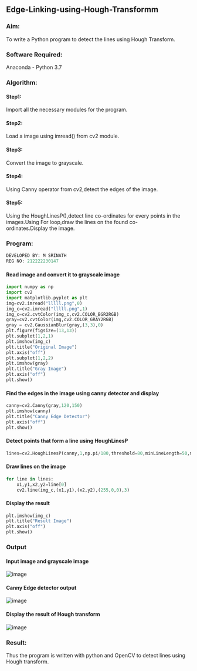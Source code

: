 ## Edge-Linking-using-Hough-Transformm
### Aim:
To write a Python program to detect the lines using Hough Transform.

### Software Required:
Anaconda - Python 3.7

### Algorithm:
#### Step1:

Import all the necessary modules for the program.
#### Step2:

Load a image using imread() from cv2 module.
#### Step3:

Convert the image to grayscale.
#### Step4:

Using Canny operator from cv2,detect the edges of the image.
#### Step5:

Using the HoughLinesP(),detect line co-ordinates for every points in the images.Using For loop,draw the lines on the found co-ordinates.Display the image.
### Program:
```python
DEVELOPED BY: M SRINATH
REG NO: 212222230147
```
#### Read image and convert it to grayscale image
```python
import numpy as np
import cv2
import matplotlib.pyplot as plt
img=cv2.imread("lllll.png",0)
img_c=cv2.imread("lllll.png",1)
img_c=cv2.cvtColor(img_c,cv2.COLOR_BGR2RGB)
gray=cv2.cvtColor(img,cv2.COLOR_GRAY2RGB)
gray = cv2.GaussianBlur(gray,(3,3),0)
plt.figure(figsize=(13,13))
plt.subplot(1,2,1)
plt.imshow(img_c)
plt.title("Original Image")
plt.axis("off")
plt.subplot(1,2,2)
plt.imshow(gray)
plt.title("Gray Image")
plt.axis("off")
plt.show()
```
#### Find the edges in the image using canny detector and display
```python
canny=cv2.Canny(gray,120,150)
plt.imshow(canny)
plt.title("Canny Edge Detector")
plt.axis("off")
plt.show()
```
#### Detect points that form a line using HoughLinesP
```python
lines=cv2.HoughLinesP(canny,1,np.pi/180,threshold=80,minLineLength=50,maxLineGap=250)
```
#### Draw lines on the image
```python
for line in lines:
    x1,y1,x2,y2=line[0]
    cv2.line(img_c,(x1,y1),(x2,y2),(255,0,0),3)
```
#### Display the result
```python
plt.imshow(img_c)
plt.title("Result Image")
plt.axis("off")
plt.show()
```
### Output

#### Input image and grayscale image
![image](https://github.com/MunagalaSrinath/Edge-Linking-using-Hough-Transformm/assets/118678482/3e2e4815-7ee1-467f-ab09-7520d3d57e76)


#### Canny Edge detector output
![image](https://github.com/MunagalaSrinath/Edge-Linking-using-Hough-Transformm/assets/118678482/51194f0b-ddb5-4ca9-80ae-ddc894e733c5)


#### Display the result of Hough transform
![image](https://github.com/MunagalaSrinath/Edge-Linking-using-Hough-Transformm/assets/118678482/4fc396d2-4191-47cd-b8c2-763bcac25ba2)

### Result:
Thus the program is written with python and OpenCV to detect lines using Hough transform.
